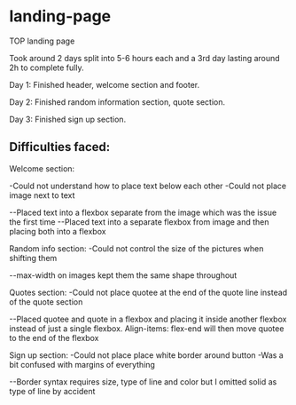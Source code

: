 # landing-page
TOP landing page

Took around 2 days split into 5-6 hours each and a 3rd day lasting around 2h to complete fully.

Day 1: Finished header, welcome section and footer.

Day 2: Finished random information section, quote section.

Day 3: Finished sign up section.

Difficulties faced:
------------------------------
Welcome section:

-Could not understand how to place text below each other
-Could not place image next to text

--Placed text into a flexbox separate from the image which was the issue the first time
--Placed text into a separate flexbox from image and then placing both into a flexbox


Random info section:
-Could not control the size of the pictures when shifting them


--max-width on images kept them the same shape throughout


Quotes section:
-Could not place quotee at the end of the quote line instead of the quote section

--Placed quotee and quote in a flexbox and placing it inside another flexbox instead of just a single flexbox. Align-items: flex-end will then move quotee to the end of the flexbox


Sign up section:
-Could not place place white border around button
-Was a bit confused with margins of everything

--Border syntax requires size, type of line and color but I omitted solid as type of line by accident

